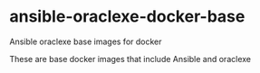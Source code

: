 # ansible-oraclexe-docker-base
Ansible oraclexe base images for docker

These are base docker images that include Ansible and oraclexe
